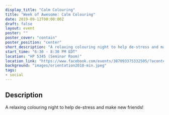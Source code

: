 ```yaml
---
display_title: "Calm Colouring"
title: "Week of Awesome: Calm Colouring"
date: 2019-09-12T00:00:00Z
draft: false
layout: event
poster: ""
poster_cover: "contain"
poster_position: "center"
short_description: "A relaxing colouring night to help de-stress and make new friends!"
start_time: "6:30 - 8:30 PM EDT"
location: "HP 5345 (Seminar Room)"
location_link: "https://www.facebook.com/events/387093375332505/?acontext=%7B%22event_action_history%22%3A[%7B%22surface%22%3A%22page%22%7D]%7D"
background: "images/orientation2018-min.jpeg"
tags:
- social
---
```


## Description

A relaxing colouring night to help de-stress and make new friends!